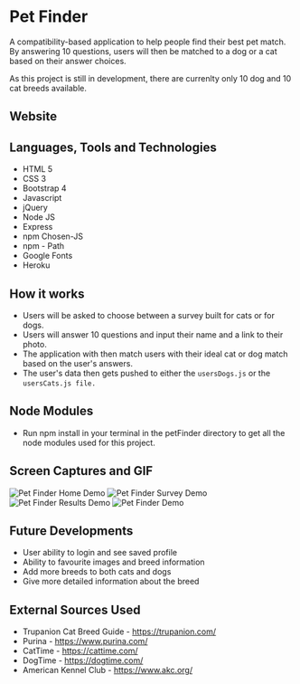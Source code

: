 # Pet Finder

A compatibility-based application to help people find their best pet match. By answering 10 questions, users will then be matched to a dog or a cat based on their answer choices.

As this project is still in development, there are currenlty only 10 dog and 10 cat breeds available.

## Website

## Languages, Tools and Technologies

* HTML 5
* CSS 3
* Bootstrap 4
* Javascript
* jQuery
* Node JS
* Express
* npm Chosen-JS
* npm - Path
* Google Fonts
* Heroku

## How it works

* Users will be asked to choose between a survey built for cats or for dogs.
* Users will answer 10 questions and input their name and a link to their photo.
* The application with then match users with their ideal cat or dog match based on the user's answers.
* The user's data then gets pushed to either the `usersDogs.js` or the `usersCats.js file.`

## Node Modules

* Run npm install in your terminal in the petFinder directory to get all the node modules used for this project.

## Screen Captures and GIF

![Pet Finder Home Demo](/assets/images/staticHome.gif)
![Pet Finder Survey Demo](/assets/images/staticSurvey.gif)
![Pet Finder Results Demo](/assets/images/staticResults.gif)
![Pet Finder Demo](/assets/images/petFinder.gif)

## Future Developments

* User ability to login and see saved profile
* Ability to favourite images and breed information
* Add more breeds to both cats and dogs
* Give more detailed information about the breed

## External Sources Used

* Trupanion Cat Breed Guide - https://trupanion.com/
* Purina - https://www.purina.com/
* CatTime - https://cattime.com/
* DogTime - https://dogtime.com/
* American Kennel Club - https://www.akc.org/
